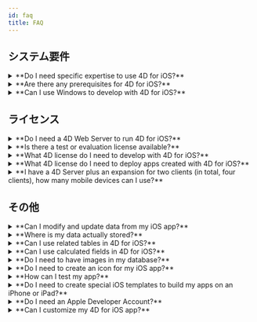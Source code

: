 ```yaml
---
id: faq
title: FAQ
---
```


## システム要件

<details>
<summary>
    **Do I need specific expertise to use 4D for iOS?**
</summary>

4D for iOS を使用すれば，ネイティブ iOS アプリに関する専門的な知識がない方でも，4Dから簡単にモバイルプロジェクトが作成できます！

モバイルプロジェクトエディターは，モバイルアプリ開発について特に何も知らなくても，4D for iOSが使用できるように設計されているからです。

</details>

<details>
<summary>
**Are there any prerequisites for 4D for iOS?**
</summary>

### バージョン対応表

| Xcode  | Swift | iOS      | 4D   | macOS   |
| ------ | ----- | -------- | ---- | ------- |
| 11.2   | 5.1   | iOS 13.2 | 18   | 10.14.4 |
| 10.2.1 | 5.0   | iOS 12.2 | 17R6 | 10.14.4 |
| 10.2   | 4.2.1 | iOS 12.2 | 17R5 | 10.14.3 |
| 10.1   | 4.2.1 | iOS 12   | 17R4 | 10.13.6 |
| 10.0   | 4.2   | iOS 12   | 17R3 | 10.13.6 |
| 9.4    | 4.1.2 | iOS 11.4 | 17R2 | 10.13.2 |
| 9.3.1  | 4.1   | iOS 11.3 | 17R2 | 10.13.2 |

過去バージョンの Xcode は，下記のサイトから入手することができます。 https://developer.apple.com/download/more/

=> Only registered developers can download preview releases through the Apple Developer website.

[こちら](prerequisites.html)の情報もご覧ください。

</details>


<details>
<summary>
**Can I use Windows to develop with 4D for iOS?**
</summary>

いいえ。 アプリケーションのコンパイルには Xcode，テストには iOS シミュレーターを使用するため，macOS 開発する必要があります。

</details>


## ライセンス

<details>
<summary>
**Do I need a 4D Web Server to run 4D for iOS?**
</summary>

いいえ。4D Server v17 R2 以降であれば，4D for iOS  のサーバーにすることができます。

</details>



<details>
<summary>
**Is there a test or evaluation license available?**
</summary>

4D v17 R2 以降の 4D Developer Professional または 4D Server ライセンスがあれば，4D for iOS を使用することができます。

R バージョンが利用できる 4D のパートナープログラムに未加入，あるいはv17のライセンスに「メンテナンス」プログラムが付帯していない場合，4D v18 のライセンスで利用することができます。

</details>


<details>
<summary>
**What 4D license do I need to develop with 4D for iOS?**
</summary>

macOS プラットフォームの 4D Developer Pro v17 R2 以降です。

</details>


<details>
<summary>
**What 4D license do I need to deploy apps created with 4D for iOS?**
</summary>

4D for iOSアプリと同期するサーバーアプリは 4D Server（macOS または Windows）の v17 R2 以降のライセンスで運用することができます。

4D for iOS 専用のライセンスというものはありません。 4D for iOS アプリは 4D Remote（クライアント）の余剰同時接続ライセンスを消費します。

4D Server のライセンスが許す限り，Mac・Windows・iPhone デバイスから同時に接続することができます。

</details>


<details>
<summary>
**I have a 4D Server plus an expansion for two clients (in total, four clients), how many mobile devices can I use?**
</summary>

最大で 4 台のデバイスから接続できます。

</details>


## その他

<details>
<summary>
**Can I modify and update data from my iOS app?**
</summary>

はい。もちろんです！

</details>

<details>
<summary>
**Where is my data actually stored?**
</summary>

データは iOS デバイスのローカルデータベースに保存されています。 したがって，オフラインモードでもデータベースにアクセスすることができます。

</details>


<details>
<summary>
**Can I use related tables in 4D for iOS?**
</summary>

はい。もちろんです！

</details>


<details>
<summary>
**Can I use calculated fields in 4D for iOS?**
</summary>

数式を公開することはできませんが，計算済みの値をフィールドに登録しておき，そのフィールドを 4D for iOS の「[ストラクチャ](structure.html)」セクションで公開することができます。

</details>


<details>
<summary>
**Do I need to have images in my database?**
</summary>

ピクチャフィールドは必須ではありませんが，最高のユーザーエクスペリエンスを実現するためには，画像を積極的に使用することが勧められています。

4D for iOS には，バラエティに富んだ[リスト画面](list-form-templates.html)および[詳細画面](detail-form-templates.html)のテンプレートが用意されています。 画像やグラフを含まない，シンプルなデザインもあります。

</details>

<details>
<summary>
**Do I need to create an icon for my iOS app?**
</summary>

4D for iOS アプリには，オリジナルのアイコンを設定することが勧められています。特に設定しない場合，4D のロゴマークがデフォルトのアイコンとなります。

デスクトップ版アプリのアイコンがある場合，プロジェクトエディターの「[一般](general.html)」セクションのアイコンエリアにドラッグ＆ドロップするだけで，モバイル版アプリのアイコンが自動的に作成されます。

</details>


<details>
<summary>
**How can I test my app?**
</summary>

4D for iOS で作成したアプリは，[シミュレーター](simulator.html)で手早くテストすることができます。 To test your app on your iOS device you need to have a **paying Apple developer account** (install-device.html) (iPhone and iPad).

**Note:** to intall your app with a **free developer account**, you can open your generated iOS project and install your app using Xcode.

</details>


<details>
<summary>
**Do I need to create special iOS templates to build my apps on an iPhone or iPad?**
</summary>

4D for iOS に用意されているテンプレートは，すべて iPhone 用に最適化されています。 しかし，iPad でも使用することができます。

</details>



<details>
<summary>
     **Do I need an Apple Developer Account?**
</summary>

4D for iOS で作成したアプリをテストするためには，最低限でも無料の [Apple Developer アカウント](free-developer-account.html) が必要です。

4D for iOS で作成したアプリを配付するためには， [Apple Developer Enterprise Program](register-apple-developer-enterprise-program.html) （インハウス配付）または [Apple Developer Program](register-apple-developer-program-organization.html) （App Store 配付）に加入することが必要です。

</details>

<details>
<summary>
**Can I customize my 4D for iOS app?**
</summary>

4D for iOS は，標準の Xcode プロジェクトを出力しますので，必要であれば，[ Xcode で開いて編集する](open-xcode.html) ことができます。

</details>




